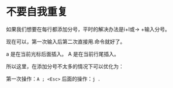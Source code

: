 # 不要自我重复

如果我们想要在每行都添加分号，平时的解决办法是i+l或→ +输入分号。

现在可以，第一次输入后第二次直接用.命令就好了。

a 是在当前光标后面插入。
A 是在当前行尾插入。

所以这里，在添加分号不太多的情况下可以优化为：

第一次操作：`A ; <Esc>`
后面的操作：`j .`




